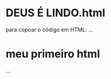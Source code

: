 # DEUS É LINDO.html
para copoar o código em HTML:
...
<html>
  <h1>meu primeiro html</h1>
</html>
...
